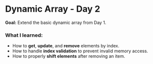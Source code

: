 # Dynamic Array - Day 2

**Goal:** Extend the basic dynamic array from Day 1.

### What I learned:
- How to **get**, **update**, and **remove** elements by index.
- How to handle **index validation** to prevent invalid memory access.
- How to properly **shift elements** after removing an item.


